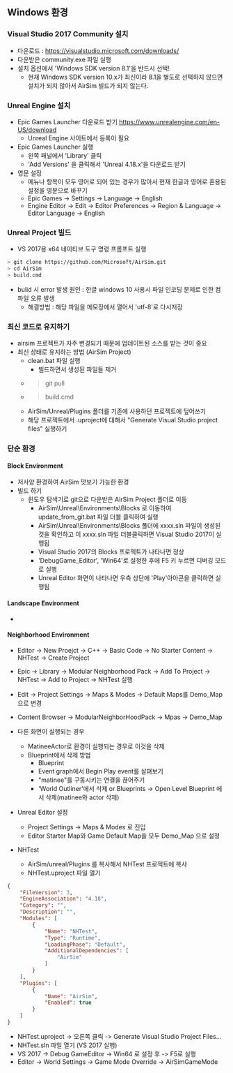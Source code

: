 ## Windows 환경
### Visual Studio 2017 Community 설치
 * 다운로드 : https://visualstudio.microsoft.com/downloads/ 
 * 다운받은 community.exe 파일 실행 
 * 설치 옵션에서 'Windows SDK version 8.1'을 반드시 선택!
   * 현재 Windows SDK version 10.x가 최신이라 8.1을 별도로 선택하지 않으면 설치가 되지 않아서 AirSim 빌드가 되지 않는다.

### Unreal Engine 설치
 * Epic Games Launcher 다운로드 받기 https://www.unrealengine.com/en-US/download
   * Unreal Engine 사이트에서 등록이 필요
 * Epic Games Launcher 실행
   * 왼쪽 패널에서 'Library' 클릭
   * 'Add Versions' 을 클릭해서 'Unreal 4.18.x'을 다운로드 받기
 * 영문 설정
   * 메뉴나 항목이 모두 영어로 되어 있는 경우가 많아서 현재 한글과 영어로 혼용된 설정을 영문으로 바꾸기
   * Epic Games -> Settings -> Language -> English
   * Engine Editor -> Edit -> Editor Preferences -> Region & Language -> Editor Language -> English

### Unreal Project 빌드
 * VS 2017용 x64 네이티브 도구 명령 프롬프트 실행
```bash
> git clone https://github.com/Microsoft/AirSim.git
> cd AirSim
> build.cmd
```
  * bulid 시 error 발생 원인 : 한글 windows 10 사용시 파일 인코딩 문제로 인한 컴파일 오류 발생
    * 해결방법 : 해당 파일을 메모장에서 열어서 'utf-8'로 다시저장

### 최신 코드로 유지하기
 * airsim 프로젝트가 자주 변경되기 때문에 업데이트된 소스를 받는 것이 중요
 * 최신 상태로 유지하는 방법 (AirSim Project)
   * clean.bat 파일 실행
     * 빌드하면서 생성된 파일들 제거
   * > git pull 
   * > build.cmd
   * AirSim/Unreal/Plugins 폴더를 기존에 사용하던 프로젝트에 덮어쓰기
   * 해당 프로젝트에서 .uproject에 대해서 "Generate Visual Studio project files" 실행하기
  
### 단순 환경
#### Block Environment
 * 저사양 환경하여 AirSim 맛보기 가능한 환경
 * 빌드 하기
   * 윈도우 탐색기로 git으로 다운받은 AirSim Project 폴더로 이동
     * AirSim\Unreal\Environments\Blocks 로 이동하여 update_from_git.bat 파일 더블 클릭하여 실행
     * AirSim\Unreal\Environments\Blocks 폴더에 xxxx.sln 파일이 생성된 것을 확인하고 이 xxxx.sln 파일 더블클릭하면 Visual Studio 2017이 실행됨
     * Visual Studio 2017의 Blocks 프로젝트가 나타나면 정상
     * 'DebugGame_Editor', 'Win64'로 설정한 후에 F5 키 누르면 디버깅 모드로 실행
     * Unreal Editor 화면이 나타나면 우측 상단에 'Play'아아콘을 클릭하면 실행됨

#### Landscape Environment
 * 

#### Neighborhood Environment
 * Editor -> New Proejct -> C++  -> Basic Code -> No Starter Content -> NHTest -> Create Project
 * Epic -> Library -> Modular Neighborhood Pack -> Add To Project -> NHTest -> Add to Project -> NHTest 실행
 * Edit -> Project Settings -> Maps & Modes -> Default Maps를 Demo_Map으로 변경
 * Content Browser -> ModularNeighborHoodPack -> Mpas -> Demo_Map  

 * 다른 화면이 실행되는 경우
   * MatineeActor로 환경이 실행되는 경우로 이것을 삭제
   * Blueprint에서 삭제 방법
     * Blueprint
     * Event graph에서 Begin Play event를 살펴보기
     * "matinee"를 구동시키는 연결을 끊어주기 
     * 'World Outliner'에서 삭제 or Blueprints -> Open Level Blueprint 에서 삭제(matinee와 actor 삭제)
 * Unreal Editor 설정
   * Project Settings -> Maps & Modes 로 진입
   * Editor Starter Map와 Game Default Map을 모두 Demo_Map 으로 설정
 * NHTest
   * AirSim/unreal/Plugins 를 복사해서 NHTest 프로젝트에 복사
   * NHTest.uproject 파일 열기
```json
{
	"FileVersion": 3,
	"EngineAssociation": "4.18",
	"Category": "",
	"Description": "",
	"Modules": [
		{
			"Name": "NHTest",
			"Type": "Runtime",
			"LoadingPhase": "Default",
			"AdditionalDependencies": [
                "AirSim"
            ]
		}
	],
	"Plugins": [
        {
            "Name": "AirSim",
            "Enabled": true
        }
    ]
}
```
   * NHTest.uproject -> 오른쪽 클릭 -> Generate Visual Studio Project Files... 
   * NHTest.sln 파일 열기 (VS 2017 실행)
   * VS 2017 -> Debug GameEditor -> Win64 로 설정 후 -> F5로 실행
   * Editor -> World Settings -> Game Mode Override -> AirSimGameMode 
